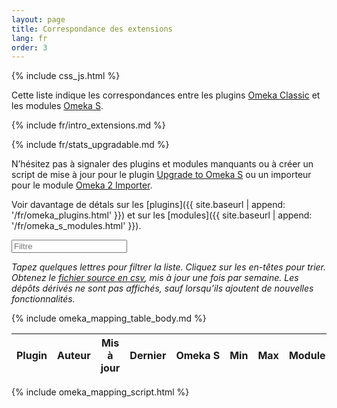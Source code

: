 ```yaml
---
layout: page
title: Correspondance des extensions
lang: fr
order: 3
---
```


{% include css_js.html %}

Cette liste indique les correspondances entre les plugins [Omeka Classic](https://omeka.org/classic) et les modules [Omeka S](https://omeka.org/s).

{% include fr/intro_extensions.md %}

{% include fr/stats_upgradable.md %}

N’hésitez pas à signaler des plugins et modules manquants ou à créer un script de mise à jour pour le plugin [Upgrade to Omeka S](https://github.com/Daniel-KM/Omeka-plugin-UpgradeToOmekaS) ou un importeur pour le module [Omeka 2 Importer](https://github.com/omeka-s-modules/Omeka2Importer).

Voir davantage de détals sur les [plugins]({{ site.baseurl | append: '/fr/omeka_plugins.html' }}) et sur les [modules]({{ site.baseurl | append: '/fr/omeka_s_modules.html' }}).

<div class="container-fluid">
<div id="entry-list">
    <div class="row" style="margin-bottom:10px;">
        <input type="text" class="search form-control" placeholder="Filtre" />
    </div>
    <p><em>
    Tapez quelques lettres pour filtrer la liste. Cliquez sur les en-têtes pour trier. Obtenez le <a href="https://github.com/Daniel-KM/UpgradeToOmekaS/blob/master/_data/omeka_plugins.csv">fichier source en csv</a>, mis à jour une fois par semaine. Les dépôts dérivés ne sont pas affichés, sauf lorsqu’ils ajoutent de nouvelles fonctionnalités.
    </em></p>
    <div class="row">
        <table class="table table-striped">
            <thead>
                <tr>
                    <th><span class="sort" data-sort="addon-plugin-link">Plugin</span></th>
                    <th><span class="sort" data-sort="addon-account">Auteur</span></th>
                    <th><span class="sort" data-sort="addon-updated">Mis à jour</span></th>
                    <th><span class="sort" data-sort="addon-version">Dernier</span></th>
                    <th><span class="sort" data-sort="addon-upgradable">Omeka S</span></th>
                    <th><span class="sort" data-sort="addon-minimum">Min</span></th>
                    <th><span class="sort" data-sort="addon-maximum">Max</span></th>
                    <th><span class="sort" data-sort="addon-module-link">Module</span></th>
                    <th><span class="sort" data-sort="addon-note">Note</span></th>
                </tr>
            </thead>
            {% include omeka_mapping_table_body.md %}
        </table>
    </div>
</div>
</div>

{% include omeka_mapping_script.html %}
